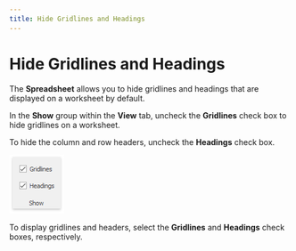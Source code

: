 ```yaml
---
title: Hide Gridlines and Headings
---
```

# Hide Gridlines and Headings
The **Spreadsheet** allows you to hide gridlines and headings that are displayed on a worksheet by default.

In the **Show** group within the **View** tab, uncheck the **Gridlines** check box to hide gridlines on a worksheet.

To hide the column and row headers, uncheck the **Headings** check box.

![HideGridlines.png](../../../images/Img21232.png)

To display gridlines and headers, select the **Gridlines** and **Headings** check boxes, respectively.